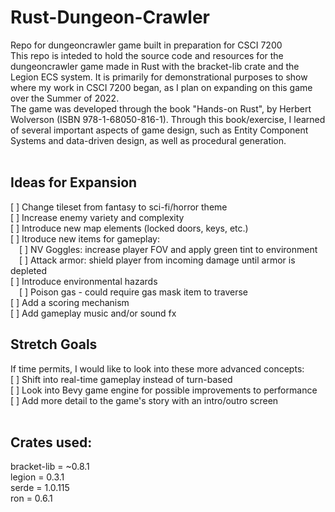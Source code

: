 # Rust-Dungeon-Crawler
Repo for dungeoncrawler game built in preparation for CSCI 7200
<br />
This repo is inteded to hold the source code and resources for the dungeoncrawler game made in Rust with the bracket-lib crate and the Legion ECS system. It is primarily for demonstrational purposes to show where my work in CSCI 7200 began, as I plan on expanding on this game over the Summer of 2022.
<br />
The game was developed through the book "Hands-on Rust", by Herbert Wolverson (ISBN 978-1-68050-816-1). Through this book/exercise, I learned of several important aspects of game design, such as Entity Component Systems and data-driven design, as well as procedural generation.
<br />
<br />
## Ideas for Expansion
[ ] Change tileset from fantasy to sci-fi/horror theme <br />
[ ] Increase enemy variety and complexity <br />
[ ] Introduce new map elements (locked doors, keys, etc.) <br />
[ ] Itroduce new items for gameplay: <br />
&emsp;[ ] NV Goggles: increase player FOV and apply green tint to environment <br />
&emsp;[ ] Attack armor: shield player from incoming damage until armor is depleted <br />
[ ] Introduce environmental hazards <br />
&emsp;[ ] Poison gas - could require gas mask item to traverse <br />
[ ] Add a scoring mechanism <br />
[ ] Add gameplay music and/or sound fx
<br />
## Stretch Goals 
If time permits, I would like to look into these more advanced concepts: <br />
[ ] Shift into real-time gameplay instead of turn-based <br />
[ ] Look into Bevy game engine for possible improvements to performance <br />
[ ] Add more detail to the game's story with an intro/outro screen <br />
<br />
## Crates used:
bracket-lib = ~0.8.1
<br />
legion = 0.3.1
<br />
serde = 1.0.115
<br />
ron = 0.6.1

